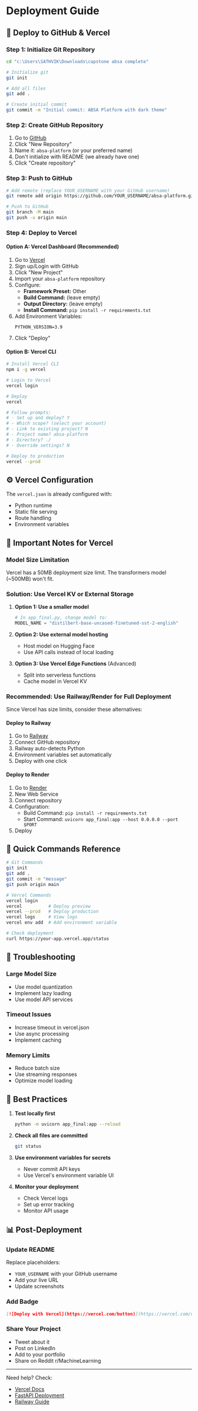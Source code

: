 # Deployment Guide

## 🚀 Deploy to GitHub & Vercel

### Step 1: Initialize Git Repository

```bash
cd "c:\Users\SATHVIK\Downloads\capstone absa complete"

# Initialize git
git init

# Add all files
git add .

# Create initial commit
git commit -m "Initial commit: ABSA Platform with dark theme"
```

### Step 2: Create GitHub Repository

1. Go to [GitHub](https://github.com)
2. Click "New Repository"
3. Name it: `absa-platform` (or your preferred name)
4. Don't initialize with README (we already have one)
5. Click "Create repository"

### Step 3: Push to GitHub

```bash
# Add remote (replace YOUR_USERNAME with your GitHub username)
git remote add origin https://github.com/YOUR_USERNAME/absa-platform.git

# Push to GitHub
git branch -M main
git push -u origin main
```

### Step 4: Deploy to Vercel

#### Option A: Vercel Dashboard (Recommended)

1. Go to [Vercel](https://vercel.com)
2. Sign up/Login with GitHub
3. Click "New Project"
4. Import your `absa-platform` repository
5. Configure:
   - **Framework Preset:** Other
   - **Build Command:** (leave empty)
   - **Output Directory:** (leave empty)
   - **Install Command:** `pip install -r requirements.txt`
6. Add Environment Variables:
   ```
   PYTHON_VERSION=3.9
   ```
7. Click "Deploy"

#### Option B: Vercel CLI

```bash
# Install Vercel CLI
npm i -g vercel

# Login to Vercel
vercel login

# Deploy
vercel

# Follow prompts:
# - Set up and deploy? Y
# - Which scope? (select your account)
# - Link to existing project? N
# - Project name? absa-platform
# - Directory? ./
# - Override settings? N

# Deploy to production
vercel --prod
```

## ⚙️ Vercel Configuration

The `vercel.json` is already configured with:
- Python runtime
- Static file serving
- Route handling
- Environment variables

## 🔧 Important Notes for Vercel

### Model Size Limitation
Vercel has a 50MB deployment size limit. The transformers model (~500MB) won't fit.

### Solution: Use Vercel KV or External Storage

1. **Option 1: Use a smaller model**
   ```python
   # In app_final.py, change model to:
   MODEL_NAME = "distilbert-base-uncased-finetuned-sst-2-english"
   ```

2. **Option 2: Use external model hosting**
   - Host model on Hugging Face
   - Use API calls instead of local loading

3. **Option 3: Use Vercel Edge Functions** (Advanced)
   - Split into serverless functions
   - Cache model in Vercel KV

### Recommended: Use Railway/Render for Full Deployment

Since Vercel has size limits, consider these alternatives:

#### Deploy to Railway

1. Go to [Railway](https://railway.app)
2. Connect GitHub repository
3. Railway auto-detects Python
4. Environment variables set automatically
5. Deploy with one click

#### Deploy to Render

1. Go to [Render](https://render.com)
2. New Web Service
3. Connect repository
4. Configuration:
   - Build Command: `pip install -r requirements.txt`
   - Start Command: `uvicorn app_final:app --host 0.0.0.0 --port $PORT`
5. Deploy

## 📝 Quick Commands Reference

```bash
# Git Commands
git init
git add .
git commit -m "message"
git push origin main

# Vercel Commands
vercel login
vercel          # Deploy preview
vercel --prod   # Deploy production
vercel logs     # View logs
vercel env add  # Add environment variable

# Check deployment
curl https://your-app.vercel.app/status
```

## 🐛 Troubleshooting

### Large Model Size
- Use model quantization
- Implement lazy loading
- Use model API services

### Timeout Issues
- Increase timeout in vercel.json
- Use async processing
- Implement caching

### Memory Limits
- Reduce batch size
- Use streaming responses
- Optimize model loading

## 🎯 Best Practices

1. **Test locally first**
   ```bash
   python -m uvicorn app_final:app --reload
   ```

2. **Check all files are committed**
   ```bash
   git status
   ```

3. **Use environment variables for secrets**
   - Never commit API keys
   - Use Vercel's environment variable UI

4. **Monitor your deployment**
   - Check Vercel logs
   - Set up error tracking
   - Monitor API usage

## 📊 Post-Deployment

### Update README
Replace placeholders:
- `YOUR_USERNAME` with your GitHub username
- Add your live URL
- Update screenshots

### Add Badge
```markdown
[![Deploy with Vercel](https://vercel.com/button)](https://vercel.com/new/clone?repository-url=https://github.com/YOUR_USERNAME/absa-platform)
```

### Share Your Project
- Tweet about it
- Post on LinkedIn
- Add to your portfolio
- Share on Reddit r/MachineLearning

---

Need help? Check:
- [Vercel Docs](https://vercel.com/docs)
- [FastAPI Deployment](https://fastapi.tiangolo.com/deployment/)
- [Railway Guide](https://docs.railway.app)

